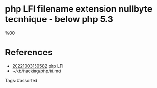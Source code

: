# php LFI filename extension nullbyte tecnhique - below php 5.3
%00

# References
- [20221003150582](/zet/20221003150582/README.md) php LFI
- ~/kb/hacking/php/lfi.md

Tags:
    #assorted
